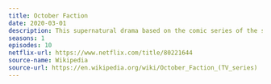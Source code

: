 ```yaml
---
title: October Faction
date: 2020-03-01
description: This supernatural drama based on the comic series of the same name received poor reviews and was quickly cancelled. 
seasons: 1
episodes: 10
netflix-url: https://www.netflix.com/title/80221644
source-name: Wikipedia  
source-url: https://en.wikipedia.org/wiki/October_Faction_(TV_series)
---
```


